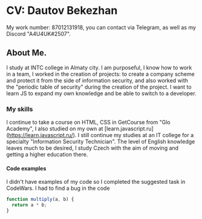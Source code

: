# CV: Dautov Bekezhan

My work number: 87012131918, you can contact via Telegram, as well as my Discord "A4U4UK#2507".

## About Me.

I study at INTC college in Almaty city. I am purposeful, I know how to work in a team, I worked in the creation of projects: to create a company scheme and protect it from the side of information security, and also worked with the "periodic table of security" during the creation of the project. I want to learn JS to expand my own knowledge and be able to switch to a developer.

### My skills

I continue to take a course on HTML, CSS in GetCourse from "Glo Academy", I also studied on my own at [learn.javascript.ru] (https://learn.javascript.ru/). I still continue my studies at an IT college for a specialty "Information Security Technician". The level of English knowledge leaves much to be desired, I study Czech with the aim of moving and getting a higher education there.

#### Code examples

I didn't have examples of my code so I completed the suggested task in CodeWars. I had to find a bug in the code

```javascript
function multiply(a, b) {
  return a * b;
}
```
